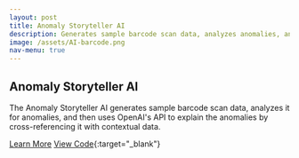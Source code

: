 ```yaml
---
layout: post
title: Anomaly Storyteller AI
description: Generates sample barcode scan data, analyzes anomalies, and explains them using OpenAI's API.
image: /assets/AI-barcode.png
nav-menu: true
---
```


## Anomaly Storyteller AI

The Anomaly Storyteller AI generates sample barcode scan data, analyzes it for anomalies, and then uses OpenAI's API to explain the anomalies by cross-referencing it with contextual data.

[Learn More](/anomaly-ai.html)
[View Code](https://github.com/rachelradical/rachelradical.github.io/tree/main/anomaly-storyteller-ai){:target="_blank"}
